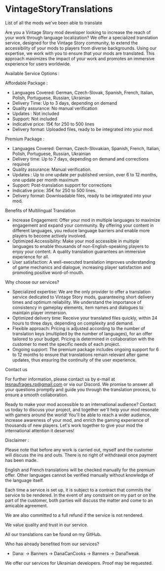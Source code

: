 # VintageStoryTranslations
List of all the mods we've been able to translate

 Are you a Vintage Story mod developer looking to increase the reach of your work through language localization? We offer a specialized translation service, designed for the Vintage Story community, to extend the accessibility of your mods to players from diverse backgrounds. Using our expertise, we work with you to ensure that your mods are translated. This approach maximizes the impact of your work and promotes an immersive experience for users worldwide.


Available Service Options :

Affordable Package :
- Languages Covered: German, Czech-Slovak, Spanish, French, Italian, Polish, Portuguese, Russian, Ukrainian
- Delivery Time: Up to 3 days, depending on demand
- Quality assurance: No manual verification
- Updates : Not included
- Support: Not included
- Indicative price: 15€ for 250 to 500 lines
- Delivery format: Uploaded files, ready to be integrated into your mod.

Premium Package :
- Languages Covered: German, Czech-Slovakian, Spanish, French, Italian, Polish, Portuguese, Russian, Ukrainian
- Delivery time: Up to 7 days, depending on demand and corrections required
- Quality assurance: Manual verification.
- Updates : Up to one update per published version, over 6 to 12 months, one update per month maximum
- Support: Post-translation support for corrections
- Indicative price: 35€ for 250 to 500 lines.
- Delivery format: Downloadable files, ready to be integrated into your mod.

Benefits of Multilingual Translation

- Increase Engagement: Offer your mod in multiple languages to maximize engagement and expand your community. By offering your content in different languages, you reduce language barriers and enable more players to become actively involved.
- Optimized Accessibility: Make your mod accessible in multiple languages to enable thousands of non-English-speaking players to enjoy your content. A quality translation guarantees an immersive experience for all.
- User satisfaction: A well-executed translation improves understanding of game mechanics and dialogue, increasing player satisfaction and promoting positive word-of-mouth.

Why choose our services?

- Specialized expertise: We are the only provider to offer a translation service dedicated to Vintage Story mods, guaranteeing short delivery times and optimum reliability. We understand the importance of consistency in gameplay elements, item names and dialogues to maintain player immersion.
- Optimized delivery time: Receive your translated files quickly, within 24 hours to three days, depending on complexity and demand.
- Flexible approach: Pricing is adjusted according to the number of translation keys (multiplied by the number of languages), for an offer tailored to your budget. Pricing is determined in collaboration with the customer to meet the specific needs of each project.
- Ongoing support: The premium package includes ongoing support for 6 to 12 months to ensure that translations remain relevant after game updates, thus ensuring the continuity of the user experience.

Contact us

For further information, please contact us by e-mail at lesnaufrages.rp@gmail.com or via our Discord.
We promise to answer all your questions promptly and guide you through the translation process, to ensure a smooth collaboration.

Ready to make your mod accessible to an international audience? Contact us today to discuss your project, and together we'll help your mod resonate with gamers around the world! You'll be able to reach a wider audience, increase awareness of your mod, and enrich the gaming experience of thousands of new players. Let's work together to give your mod the international attention it deserves!

Disclaimer :

Please note that before any work is carried out, myself and the customer will discuss the ins and outs. There is no right of withdrawal once payment has been made.

English and French translations will be checked manually for the premium offer. Other languages cannot be verified manually without knowledge of the language itself.

Each time a service is set up, it is subject to a contract that commits the service to be rendered. In the event of any constraint on my part or on the part of the customer, both parties will discuss the matter and come to an amicable agreement.

We are also committed to a full refund if the service is not rendered.

We value quality and trust in our service.

All our translations can be found on my GitHub.


Who has already benefited from our services?

- Dana:
-> Banners
-> DanaCanCooks
-> Banners
-> DanaTweak

We offer our services for Ukrainian developers.
Proof may be requested. 
